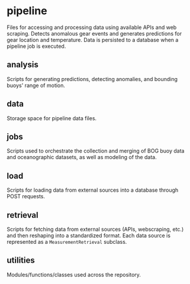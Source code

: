 # pipeline

Files for accessing and processing data using available APIs and web scraping. Detects anomalous gear events and generates predictions for gear location and temperature. Data is persisted to a database when a pipeline job is executed.

## analysis

Scripts for generating predictions, detecting anomalies, and bounding buoys' range of motion.

## data

Storage space for pipeline data files.

## jobs

Scripts used to orchestrate the collection and merging of BOG buoy data and oceanographic datasets, as well as modeling of the data.

## load

Scripts for loading data from external sources into a database through POST requests.

## retrieval

Scripts for fetching data from external sources (APIs, webscraping, etc.) and then reshaping into a standardized format. Each data source is represented as a `MeasurementRetrieval` subclass.

## utilities

Modules/functions/classes used across the repository.

